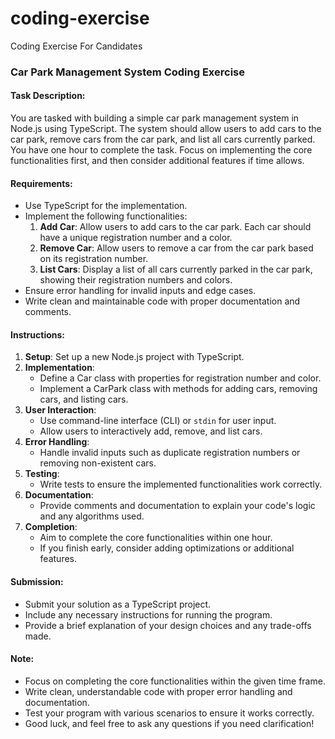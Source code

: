 # coding-exercise
Coding Exercise For Candidates


### Car Park Management System Coding Exercise

#### Task Description:
You are tasked with building a simple car park management system in Node.js using TypeScript. The system should allow users to add cars to the car park, remove cars from the car park, and list all cars currently parked. You have one hour to complete the task. Focus on implementing the core functionalities first, and then consider additional features if time allows.

#### Requirements:
- Use TypeScript for the implementation.
- Implement the following functionalities:
  1. **Add Car**: Allow users to add cars to the car park. Each car should have a unique registration number and a color.
  2. **Remove Car**: Allow users to remove a car from the car park based on its registration number.
  3. **List Cars**: Display a list of all cars currently parked in the car park, showing their registration numbers and colors.
- Ensure error handling for invalid inputs and edge cases.
- Write clean and maintainable code with proper documentation and comments.

#### Instructions:
1. **Setup**: Set up a new Node.js project with TypeScript.
2. **Implementation**: 
    - Define a Car class with properties for registration number and color.
    - Implement a CarPark class with methods for adding cars, removing cars, and listing cars.
3. **User Interaction**:
    - Use command-line interface (CLI) or `stdin` for user input.
    - Allow users to interactively add, remove, and list cars.
4. **Error Handling**:
    - Handle invalid inputs such as duplicate registration numbers or removing non-existent cars.
5. **Testing**: 
    - Write tests to ensure the implemented functionalities work correctly.
6. **Documentation**: 
    - Provide comments and documentation to explain your code's logic and any algorithms used.
7. **Completion**: 
    - Aim to complete the core functionalities within one hour.
    - If you finish early, consider adding optimizations or additional features.

#### Submission:
- Submit your solution as a TypeScript project.
- Include any necessary instructions for running the program.
- Provide a brief explanation of your design choices and any trade-offs made.

#### Note:
- Focus on completing the core functionalities within the given time frame.
- Write clean, understandable code with proper error handling and documentation.
- Test your program with various scenarios to ensure it works correctly.
- Good luck, and feel free to ask any questions if you need clarification!
